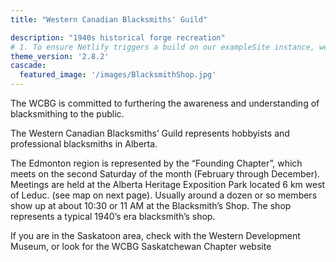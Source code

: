 ```yaml
---
title: "Western Canadian Blacksmiths' Guild"

description: "1940s historical forge recreation"
# 1. To ensure Netlify triggers a build on our exampleSite instance, we need to change a file in the exampleSite directory.
theme_version: '2.8.2'
cascade:
  featured_image: '/images/BlacksmithShop.jpg'
---
```

The WCBG is committed to furthering the awareness and understanding of blacksmithing to the public.

The Western Canadian Blacksmiths’ Guild represents hobbyists and professional blacksmiths in Alberta.

The Edmonton region is represented by the “Founding Chapter”, which meets on the second Saturday of the month (February through December). Meetings are held at the Alberta Heritage Exposition Park located 6 km west of Leduc. (see map on next page). Usually around a dozen or so members show up at about 10:30 or 11 AM at the Blacksmith’s Shop. The shop represents a typical 1940’s era blacksmith’s shop.

If you are in the Saskatoon area, check with the Western Development Museum, or look for the WCBG Saskatchewan Chapter website
